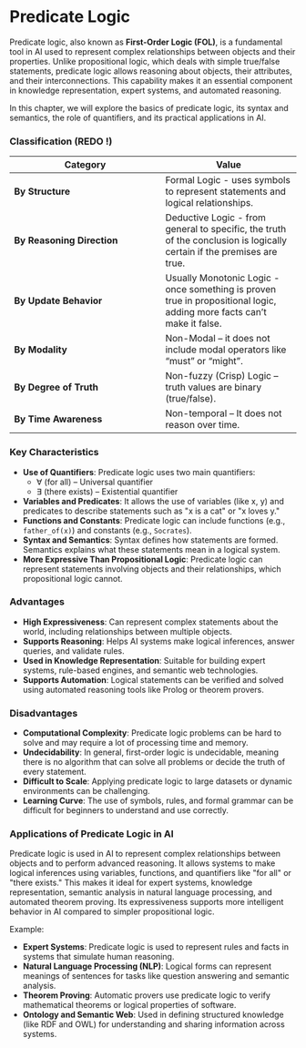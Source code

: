 # Predicate Logic

Predicate logic, also known as **First-Order Logic (FOL)**, is a fundamental tool in AI used to represent complex relationships between objects and their properties. Unlike propositional logic, which deals with simple true/false statements, predicate logic allows reasoning about objects, their attributes, and their interconnections. This capability makes it an essential component in knowledge representation, expert systems, and automated reasoning.

In this chapter, we will explore the basics of predicate logic, its syntax and semantics, the role of quantifiers, and its practical applications in AI.

### **Classification (REDO !)**

<table><thead><tr><th width="249.6953125">Category</th><th>Value</th></tr></thead><tbody><tr><td><strong>By Structure</strong></td><td>Formal Logic - uses symbols to represent statements and logical relationships.</td></tr><tr><td><strong>By Reasoning Direction</strong></td><td>Deductive Logic - from general to specific, the truth of the conclusion is logically certain if the premises are true.</td></tr><tr><td><strong>By Update Behavior</strong></td><td>Usually Monotonic Logic - once something is proven true in propositional logic, adding more facts can’t make it false.</td></tr><tr><td><strong>By Modality</strong></td><td>Non-Modal – it does not include modal operators like “must” or “might”.</td></tr><tr><td><strong>By Degree of Truth</strong></td><td>Non-fuzzy (Crisp) Logic – truth values are binary (true/false).</td></tr><tr><td><strong>By Time Awareness</strong></td><td>Non-temporal – It does not reason over time.</td></tr></tbody></table>

### Key Characteristics

* **Use of Quantifiers**: Predicate logic uses two main quantifiers:
  * ∀ (for all) – Universal quantifier
  * ∃ (there exists) – Existential quantifier
* **Variables and Predicates**: It allows the use of variables (like x, y) and predicates to describe statements such as "x is a cat" or "x loves y."
* **Functions and Constants**: Predicate logic can include functions (e.g., `father_of(x)`) and constants (e.g., `Socrates`).
* **Syntax and Semantics**: Syntax defines how statements are formed. Semantics explains what these statements mean in a logical system.
* **More Expressive Than Propositional Logic**: Predicate logic can represent statements involving objects and their relationships, which propositional logic cannot.

### Advantages

* **High Expressiveness**: Can represent complex statements about the world, including relationships between multiple objects.
* **Supports Reasoning**: Helps AI systems make logical inferences, answer queries, and validate rules.
* **Used in Knowledge Representation**: Suitable for building expert systems, rule-based engines, and semantic web technologies.
* **Supports Automation**: Logical statements can be verified and solved using automated reasoning tools like Prolog or theorem provers.

### Disadvantages

* **Computational Complexity**: Predicate logic problems can be hard to solve and may require a lot of processing time and memory.
* **Undecidability**: In general, first-order logic is undecidable, meaning there is no algorithm that can solve all problems or decide the truth of every statement.
* **Difficult to Scale**: Applying predicate logic to large datasets or dynamic environments can be challenging.
* **Learning Curve**: The use of symbols, rules, and formal grammar can be difficult for beginners to understand and use correctly.

### **Applications of Predicate Logic in AI**

Predicate logic is used in AI to represent complex relationships between objects and to perform advanced reasoning. It allows systems to make logical inferences using variables, functions, and quantifiers like "for all" or "there exists." This makes it ideal for expert systems, knowledge representation, semantic analysis in natural language processing, and automated theorem proving. Its expressiveness supports more intelligent behavior in AI compared to simpler propositional logic.

Example:

* **Expert Systems**: Predicate logic is used to represent rules and facts in systems that simulate human reasoning.
* **Natural Language Processing (NLP)**: Logical forms can represent meanings of sentences for tasks like question answering and semantic analysis.
* **Theorem Proving**: Automatic provers use predicate logic to verify mathematical theorems or logical properties of software.
* **Ontology and Semantic Web**: Used in defining structured knowledge (like RDF and OWL) for understanding and sharing information across systems.
